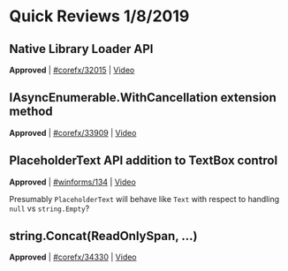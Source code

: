 # Quick Reviews 1/8/2019

## Native Library Loader API

**Approved** | [#corefx/32015](https://github.com/dotnet/corefx/issues/32015) | [Video](https://www.youtube.com/watch?v=e1nUhoqMJn8&t=0h0m0s)

## IAsyncEnumerable<T>.WithCancellation extension method

**Approved** | [#corefx/33909](https://github.com/dotnet/corefx/issues/33909) | [Video](https://www.youtube.com/watch?v=e1nUhoqMJn8&t=0h22m27s)

## PlaceholderText API addition to TextBox control

**Approved** | [#winforms/134](https://github.com/dotnet/winforms/issues/134#issuecomment-452412351) | [Video](https://www.youtube.com/watch?v=e1nUhoqMJn8&t=0h41m18s)

Presumably `PlaceholderText` will behave like `Text` with respect to handling `null` vs `string.Empty`?
## string.Concat(ReadOnlySpan<char>, ...)

**Approved** | [#corefx/34330](https://github.com/dotnet/corefx/issues/34330) | [Video](https://www.youtube.com/watch?v=e1nUhoqMJn8&t=0h45m2s)

